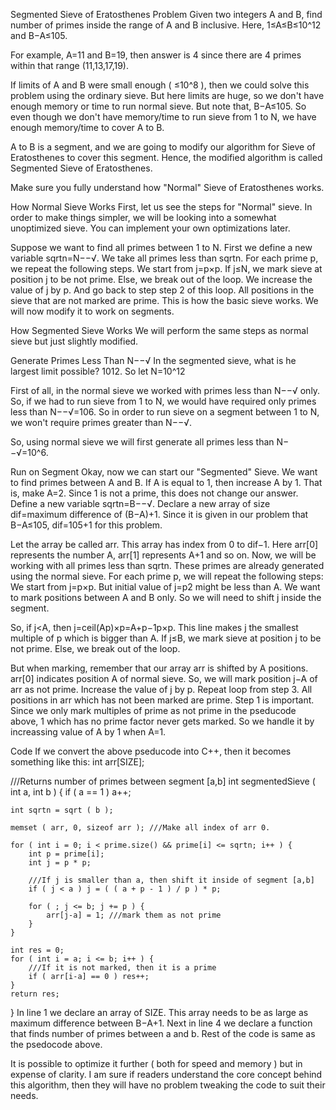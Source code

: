 Segmented Sieve of Eratosthenes
Problem
Given two integers A and B, find number of primes inside the range of A and B inclusive. Here, 1≤A≤B≤10^12 and B−A≤105.

For example, A=11 and B=19, then answer is 4 since there are 4 primes within that range (11,13,17,19).

If limits of A and B were small enough ( ≤10^8 ), then we could solve this problem using the ordinary sieve. But here limits are huge, so we don't have enough memory or time to run normal sieve. But note that, B−A≤105. So even though we don't have memory/time to run sieve from 1 to N, we have enough memory/time to cover A to B.

A to B is a segment, and we are going to modify our algorithm for Sieve of Eratosthenes to cover this segment. Hence, the modified algorithm is called Segmented Sieve of Eratosthenes. 

Make sure you fully understand how "Normal" Sieve of Eratosthenes works.

How Normal Sieve Works
First, let us see the steps for "Normal" sieve. In order to make things simpler, we will be looking into a somewhat unoptimized sieve. You can implement your own optimizations later.

Suppose we want to find all primes between 1 to N.
First we define a new variable sqrtn=N−−√.
We take all primes less than sqrtn. 
For each prime p, we repeat the following steps.
We start from j=p×p.
If j≤N, we mark sieve at position j to be not prime.
Else, we break out of the loop.
We increase the value of j by p. And go back to step step 2 of this loop.
All positions in the sieve that are not marked are prime.
This is how the basic sieve works. We will now modify it to work on segments.

How Segmented Sieve Works
We will perform the same steps as normal sieve but just slightly modified.

Generate Primes Less Than N−−√
In the segmented sieve, what is he largest limit possible? 1012. So let N=10^12

First of all, in the normal sieve we worked with primes less than N−−√ only. So, if we had to run sieve from 1 to N, we would have required only primes less than N−−√=106. So in order to run sieve on a segment between 1 to N, we won't require primes greater than N−−√.

So, using normal sieve we will first generate all primes less than N−−√=10^6.

Run on Segment
Okay, now we can start our "Segmented" Sieve. We want to find primes between A and B. 
If A is equal to 1, then increase A by 1. That is, make A=2. Since 1 is not a prime, this does not change our answer.
Define a new variable sqrtn=B−−√.
Declare a new array of size dif=maximum difference of (B−A)+1. Since it is given in our problem that B−A≤105, dif=105+1 for this problem. 

Let the array be called arr. This array has index from 0 to dif−1. Here arr[0] represents the number A, arr[1] represents A+1 and so on.
Now, we will be working with all primes less than sqrtn. These primes are already generated using the normal sieve.
For each prime p, we will repeat the following steps:
We start from j=p×p.
But initial value of j=p2 might be less than A. We want to mark positions between A and B only. So we will need to shift j inside the segment.

So, if j<A, then j=ceil(Ap)×p=A+p−1p×p. This line makes j the smallest multiple of p which is bigger than A.
If j≤B, we mark sieve at position j to be not prime.
Else, we break out of the loop.

But when marking, remember that our array arr is shifted by A positions. arr[0] indicates position A of normal sieve. So, we will mark position j−A of arr as not prime.
Increase the value of j by p. Repeat loop from step 3.
All positions in arr which has not been marked are prime.
Step 1 is important. Since we only mark multiples of prime as not prime in the pseducode above, 1 which has no prime factor never gets marked. So we handle it by increassing value of A by 1 when A=1.

Code
If we convert the above pseducode into C++, then it becomes something like this:
int arr[SIZE];

///Returns number of primes between segment [a,b]
int segmentedSieve ( int a, int b ) {
    if ( a == 1 ) a++;

    int sqrtn = sqrt ( b );

    memset ( arr, 0, sizeof arr ); ///Make all index of arr 0.

    for ( int i = 0; i < prime.size() && prime[i] <= sqrtn; i++ ) {
        int p = prime[i];
        int j = p * p;

        ///If j is smaller than a, then shift it inside of segment [a,b]
        if ( j < a ) j = ( ( a + p - 1 ) / p ) * p;

        for ( ; j <= b; j += p ) {
            arr[j-a] = 1; ///mark them as not prime
        }
    }

    int res = 0;
    for ( int i = a; i <= b; i++ ) {
        ///If it is not marked, then it is a prime
        if ( arr[i-a] == 0 ) res++;
    }
    return res;
}
In line 1 we declare an array of SIZE. This array needs to be as large as maximum difference between B−A+1. Next in line 4 we declare a function that finds number of primes between a and b. Rest of the code is same as the psedocode above.

It is possible to optimize it further ( both for speed and memory ) but in expense of clarity. I am sure if readers understand the core concept behind this algorithm, then they will have no problem tweaking the code to suit their needs.

